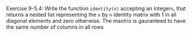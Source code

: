 Exercise 9-5.4: Write the function ```identity(n)``` accepting an integer```n```, that returns a nested list representing the ```n``` by ```n``` identity matrix with 1 in all diagonal elements and zero otherwise. The maxtrix is gauranteed to have the same number of columns in all rows

